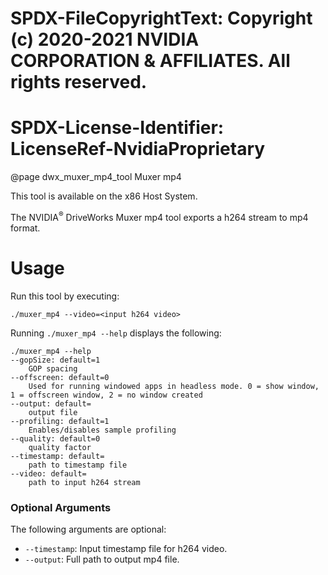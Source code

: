 # SPDX-FileCopyrightText: Copyright (c) 2020-2021 NVIDIA CORPORATION & AFFILIATES. All rights reserved.
# SPDX-License-Identifier: LicenseRef-NvidiaProprietary

@page dwx_muxer_mp4_tool Muxer mp4

This tool is available on the x86 Host System.

The NVIDIA<sup>&reg;</sup> DriveWorks Muxer mp4 tool exports a h264 stream to mp4 format.

# Usage

Run this tool by executing:

    ./muxer_mp4 --video=<input h264 video>

Running `./muxer_mp4 --help` displays the following:

    ./muxer_mp4 --help
    --gopSize: default=1
        GOP spacing
    --offscreen: default=0
        Used for running windowed apps in headless mode. 0 = show window, 1 = offscreen window, 2 = no window created
    --output: default=
        output file
    --profiling: default=1
        Enables/disables sample profiling
    --quality: default=0
        quality factor
    --timestamp: default=
        path to timestamp file
    --video: default=
        path to input h264 stream

### Optional Arguments

The following arguments are optional:
- `--timestamp`: Input timestamp file for h264 video.
- `--output`: Full path to output mp4 file.
